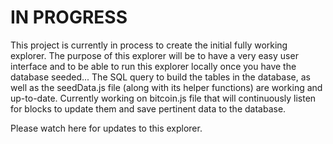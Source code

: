 # IN PROGRESS

This project is currently in process to create the initial fully working explorer. The purpose of this explorer will be to have a very easy user interface and to be able to run this explorer locally once you have the database seeded...
The SQL query to build the tables in the database, as well as the seedData.js file (along with its helper functions) are working and up-to-date.
Currently working on bitcoin.js file that will continuously listen for blocks to update them and save pertinent data to the database.

Please watch here for updates to this explorer.
